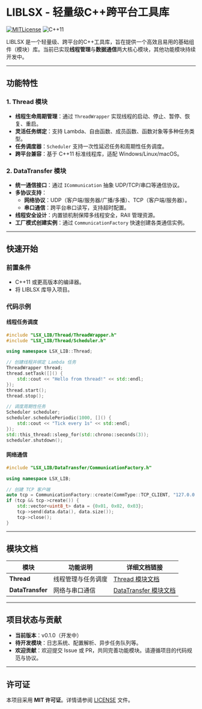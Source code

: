 # LIBLSX - 轻量级C++跨平台工具库

[![MITLicense](https://img.shields.io/github/license/JinBiLianShao/liblsx)](LICENSE)
![C++11](https://img.shields.io/badge/C++-11-blue.svg)

LIBLSX 是一个轻量级、跨平台的C++工具库，旨在提供一个高效且易用的基础组件（模块）库。当前已实现**线程管理**与**数据通信**两大核心模块，其他功能模块持续开发中。

---

## 功能特性

### 1. Thread 模块
- **线程生命周期管理**：通过 `ThreadWrapper` 实现线程的启动、停止、暂停、恢复、重启。
- **灵活任务绑定**：支持 Lambda、自由函数、成员函数、函数对象等多种任务类型。
- **任务调度器**：`Scheduler` 支持一次性延迟任务和周期性任务调度。
- **跨平台兼容**：基于 C++11 标准线程库，适配 Windows/Linux/macOS。

### 2. DataTransfer 模块
- **统一通信接口**：通过 `ICommunication` 抽象 UDP/TCP/串口等通信协议。
- **多协议支持**：
  - **网络协议**：UDP（客户端/服务器/广播/多播）、TCP（客户端/服务器）。
  - **串口通信**：跨平台串口读写，支持超时配置。
- **线程安全设计**：内置锁机制保障多线程安全，RAII 管理资源。
- **工厂模式创建实例**：通过 `CommunicationFactory` 快速创建各类通信实例。

---

## 快速开始

### 前置条件
- C++11 或更高版本的编译器。
- 将 LIBLSX 库导入项目。

### 代码示例

#### 线程任务调度
```cpp
#include "LSX_LIB/Thread/ThreadWrapper.h"
#include "LSX_LIB/Thread/Scheduler.h"

using namespace LSX_LIB::Thread;

// 创建线程并绑定 Lambda 任务
ThreadWrapper thread;
thread.setTask([]() {
    std::cout << "Hello from thread!" << std::endl;
});
thread.start();
thread.stop();

// 调度周期性任务
Scheduler scheduler;
scheduler.schedulePeriodic(1000, []() {
    std::cout << "Tick every 1s" << std::endl;
});
std::this_thread::sleep_for(std::chrono::seconds(3));
scheduler.shutdown();
```

#### 网络通信
```cpp
#include "LSX_LIB/DataTransfer/CommunicationFactory.h"

using namespace LSX_LIB;

// 创建 TCP 客户端
auto tcp = CommunicationFactory::create(CommType::TCP_CLIENT, "127.0.0.1", 8080);
if (tcp && tcp->create()) {
    std::vector<uint8_t> data = {0x01, 0x02, 0x03};
    tcp->send(data.data(), data.size());
    tcp->close();
}
```

---

## 模块文档

| 模块          | 功能说明                              | 详细文档链接                                     |
|---------------|---------------------------------------|------------------------------------------------|
| **Thread**    | 线程管理与任务调度                    | [Thread 模块文档](./example%2FThread%2FLIBLSX%20%E5%B7%A5%E5%85%B7%E5%BA%93%20Thread%20%E6%A8%A1%E5%9D%97%20%E4%BD%BF%E7%94%A8%E8%AF%B4%E6%98%8E%E6%96%87%E6%A1%A3.md) |
| **DataTransfer** | 网络与串口通信                      | [DataTransfer 模块文档](./example%2FDataTransfer%2FLIBLSX%20%E5%B7%A5%E5%85%B7%E5%BA%93%20DataTransfer%20%E6%A8%A1%E5%9D%97%20%E4%BD%BF%E7%94%A8%E8%AF%B4%E6%98%8E%E6%96%87%E6%A1%A3.md) |

---

## 项目状态与贡献

- **当前版本**：v0.1.0（开发中）
- **待开发模块**：日志系统、配置解析、异步任务队列等。
- **欢迎贡献**：欢迎提交 Issue 或 PR，共同完善功能模块。请遵循项目的代码规范与协议。

---

## 许可证

本项目采用 **MIT 许可证**。详情请参阅 [LICENSE](LICENSE) 文件。

